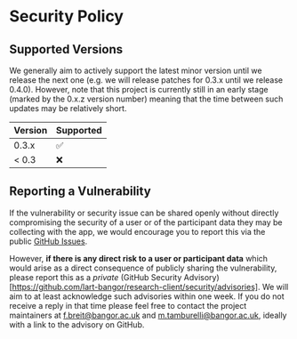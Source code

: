 # Security Policy

## Supported Versions

We generally aim to actively support the latest minor version until we release
the next one (e.g. we will release patches for 0.3.x until we release 0.4.0).
However, note that this project is currently still in an early stage (marked by
the 0.x.z version number) meaning that the time between such updates may be
relatively short.

| Version | Supported          |
| ------- | ------------------ |
| 0.3.x   | :white_check_mark: |
| < 0.3   | :x:                |

## Reporting a Vulnerability

If the vulnerability or security issue can be shared openly without directly
compromising the security of a user or of the participant data they may be
collecting with the app, we would encourage you to report this via the public
[GitHub Issues](https://github.com/lart-bangor/research-client/issues).

However, **if there is any direct risk to a user or participant data** which
would arise as a direct consequence of publicly sharing the vulnerability,
please report this as a *private*
(GitHub Security Advisory)[https://github.com/lart-bangor/research-client/security/advisories].
We will aim to at least acknowledge such advisories within one week. If you
do not receive a reply in that time please feel free to contact the project
maintainers at <f.breit@bangor.ac.uk> and <m.tamburelli@bangor.ac.uk>,
ideally with a link to the advisory on GitHub.
